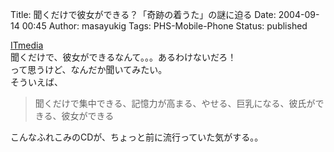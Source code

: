 Title: 聞くだけで彼女ができる？「奇跡の着うた」の謎に迫る
Date: 2004-09-14 00:45
Author: masayukig
Tags: PHS-Mobile-Phone
Status: published

[ITmedia](http://www.itmedia.co.jp/mobile/articles/0409/02/news048.html)  
聞くだけで、彼女ができるなんて。。。あるわけないだろ！  
って思うけど、なんだか聞いてみたい。  
そういえば、  

> 聞くだけで集中できる、記憶力が高まる、やせる、巨乳になる、彼氏ができる、彼女ができる

こんなふれこみのCDが、ちょっと前に流行っていた気がする。。
